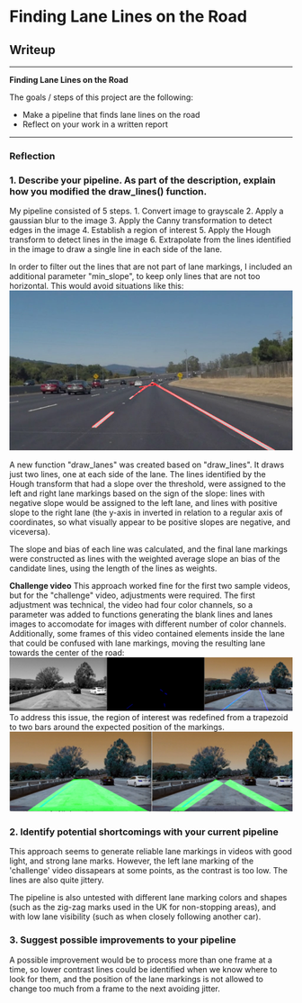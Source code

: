 # **Finding Lane Lines on the Road** 

## Writeup


---

**Finding Lane Lines on the Road**

The goals / steps of this project are the following:
* Make a pipeline that finds lane lines on the road
* Reflect on your work in a written report


[//]: # (Image References)

[image_low_slope]: ./examples/low_slope_example.jpg "Low slope lines"
[image_center]: ./examples/lines_in_center.png "Confounding lines inside the lane"
[image_center_regions]: ./examples/lines_in_center_regions.png "Before and after region of intrest"

---

### Reflection

### 1. Describe your pipeline. As part of the description, explain how you modified the draw_lines() function.

My pipeline consisted of 5 steps. 
    1. Convert image to grayscale
    2. Apply a gaussian blur to the image
    3. Apply the Canny transformation to detect edges in the image
    4. Establish a region of interest 
    5. Apply the Hough transform to detect lines in the image
    6. Extrapolate from the lines identified in the image to draw a single line in each side of the lane.

In order to filter out the lines that are not part of lane markings, I included an additional parameter "min_slope", to keep only lines that are not too horizontal. This would avoid situations like this: 
![alt text][image_low_slope]

A new function "draw_lanes" was created based on "draw_lines". It draws just two lines, one at each side of the lane. The lines identified by the Hough transform that had a slope over the threshold, were assigned to the left and right lane markings based on the sign of the slope: lines with negative slope would be assigned to the left lane, and lines with positive slope to the right lane (the y-axis in inverted in relation to a regular axis of coordinates, so what visually appear to be positive slopes are negative, and viceversa).

The slope and bias of each line was calculated, and the final lane markings were constructed as lines with the weighted average slope an bias of the candidate lines, using the length of the lines as weights.

**Challenge video**
This approach worked fine for the first two sample videos, but for the "challenge" video, adjustments were required. The first adjustment was technical, the video had four color channels, so a parameter was added to functions generating the blank lines and lanes images to accomodate for images with different number of color channels. 
Additionally, some frames of this video contained elements inside the lane that could be confused with lane markings, moving the resulting lane towards the center of the road: 
![alt text][image_center]
To address this issue, the region of interest was redefined from a trapezoid to two bars around the expected position of the markings.
![alt text][image_center_regions]




### 2. Identify potential shortcomings with your current pipeline


This approach seems to generate reliable lane markings in videos with good light, and strong lane marks. However, the left lane marking of the 'challenge' video dissapears at some points, as the contrast is too low. The lines are also quite jittery. 

The pipeline is also untested with different lane marking colors and shapes (such as the zig-zag marks used in the UK for non-stopping areas), and with low lane visibility (such as when closely following another car). 


### 3. Suggest possible improvements to your pipeline

A possible improvement would be  to process more than one frame at a time, so lower contrast lines could be identified when we know where to look for them, and the position of the lane markings is not allowed to change too much from a frame to the next avoiding jitter.
